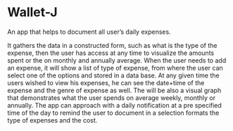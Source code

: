 # Wallet-J

An app that helps to document all user’s daily expenses.

It gathers the data in a constructed form, such as what is the type of the expense, then the user has access at any time to visualize the amounts spent or the on monthly and annually average.
When the user needs to add an expense, it will show a list of type of expense, from where the user can select one of the options and stored in a data base.
At any given time the users wished to view his expenses, he can see the date+time of the expense and the genre of expense as well.
The will be also a visual graph that demonstrates what the user spends on average weekly, monthly or annually.
The app can approach with a daily notification at a pre specified time of the day to remind the user to document in a selection formats the type of expenses and the cost.
